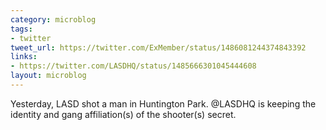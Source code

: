 ```yaml
---
category: microblog
tags:
- twitter
tweet_url: https://twitter.com/ExMember/status/1486081244374843392
links:
- https://twitter.com/LASDHQ/status/1485666301045444608
layout: microblog
---
```

Yesterday, LASD shot a man in Huntington Park. @LASDHQ is keeping the identity and gang affiliation(s) of the shooter(s) secret.
